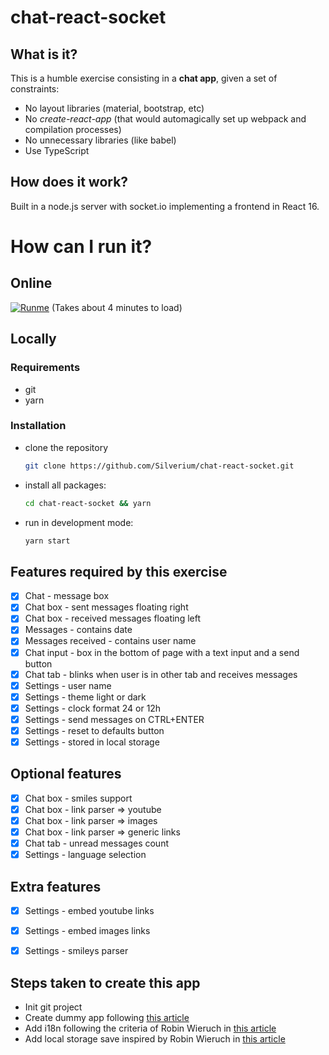 # chat-react-socket

## What is it?

This is a humble exercise consisting in a **chat app**, given a set of constraints:
- No layout libraries (material, bootstrap, etc)
- No *create-react-app* (that would automagically set up webpack and compilation processes)
- No unnecessary libraries (like babel)
- Use TypeScript

## How does it work?

Built in a node.js server with socket.io implementing a frontend in React 16.

# How can I run it?
## Online
[![Runme](https://runme.io/static/button.svg)](https://runme.io/run?app_id=2b2d0124-bcf4-4d83-8058-eb9b7554b7c2) (Takes about 4 minutes to load)

## Locally
### Requirements

- git
- yarn

### Installation

- clone the repository
  ```bash
  git clone https://github.com/Silverium/chat-react-socket.git
  ```
- install all packages:
  ```bash
  cd chat-react-socket && yarn
  ```
- run in development mode:
  ```bash
  yarn start
  ```

## Features required by this exercise

- [x] Chat - message box
- [x] Chat box - sent messages floating right
- [x] Chat box - received messages floating left
- [x] Messages - contains date
- [x] Messages received - contains user name
- [x] Chat input - box in the bottom of page with a text input and a send button
- [x] Chat tab - blinks when user is in other tab and receives messages
- [x] Settings - user name
- [x] Settings - theme light or dark
- [x] Settings - clock format 24 or 12h
- [x] Settings - send messages on CTRL+ENTER
- [x] Settings - reset to defaults button
- [x] Settings - stored in local storage

## Optional features

- [x] Chat box - smiles support
- [x] Chat box - link parser => youtube
- [x] Chat box - link parser => images
- [x] Chat box - link parser => generic links
- [x] Chat tab - unread messages count
- [x] Settings - language selection

## Extra features
- [x] Settings - embed youtube links
- [x] Settings - embed images links
- [x] Settings - smileys parser


## Steps taken to create this app

- Init git project
- Create dummy app following [this article](https://medium.com/@tim.givois.mendez/create-a-react-project-from-scratch-without-create-react-app-f02fce4e05b)
- Add i18n following the criteria of Robin Wieruch in [this article](https://www.robinwieruch.de/react-internationalization)
- Add local storage save inspired by Robin Wieruch in [this article](https://www.robinwieruch.de/local-storage-react)